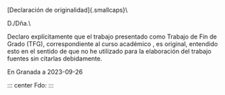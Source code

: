 [Declaración de originalidad]{.smallcaps}\

D./Dña.\

Declaro explícitamente que el trabajo presentado como Trabajo de Fin de
Grado (TFG), correspondiente al curso académico , es original, entendido
esto en el sentido de que no he utilizado para la elaboración del
trabajo fuentes sin citarlas debidamente.

En Granada a 2023-09-26

::: center
Fdo:
:::
